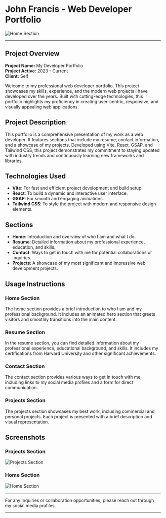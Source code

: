 # John Francis - Web Developer Portfolio
![Home Section](https://i.imgur.com/LScj2PO.png)

---
## Project Overview

**Project Name:** My Developer Portfolio  
**Project Active:** 2023 - Current  
**Client:** Self 

Welcome to my professional web developer portfolio. This project showcases my skills, experience, and the modern web projects I have developed over the years. Built with cutting-edge technologies, this portfolio highlights my proficiency in creating user-centric, responsive, and visually appealing web applications.

## Project Description

This portfolio is a comprehensive presentation of my work as a web developer. It features sections that include my resume, contact information, and a showcase of my projects. Developed using Vite, React, GSAP, and Tailwind CSS, this project demonstrates my commitment to staying updated with industry trends and continuously learning new frameworks and libraries.

## Technologies Used

- **Vite**: For fast and efficient project development and build setup.
- **React**: To build a dynamic and interactive user interface.
- **GSAP**: For smooth and engaging animations.
- **Tailwind CSS**: To style the project with modern and responsive design elements.

## Sections

- **Home**: Introduction and overview of who I am and what I do.
- **Resume**: Detailed information about my professional experience, education, and skills.
- **Contact**: Ways to get in touch with me for potential collaborations or inquiries.
- **Projects**: A showcase of my most significant and impressive web development projects.

## Usage Instructions

### Home Section

The home section provides a brief introduction to who I am and my professional background. It includes an animated hero section that greets visitors and smoothly transitions into the main content.

### Resume Section

In the resume section, you can find detailed information about my professional experience, educational background, and skills. It includes my certifications from Harvard University and other significant achievements.

### Contact Section

The contact section provides various ways to get in touch with me, including links to my social media profiles and a form for direct communication.

### Projects Section

The projects section showcases my best work, including commercial and personal projects. Each project is presented with a brief description and visual representation.

## Screenshots

### Projects Section
![Projects Section](https://i.imgur.com/rhz05xH.png)

### Home Section
![Home Section](https://imgur.com/zdD3zMg.png)

---

For any inquiries or collaboration opportunities, please reach out through my social media profiles.

---
